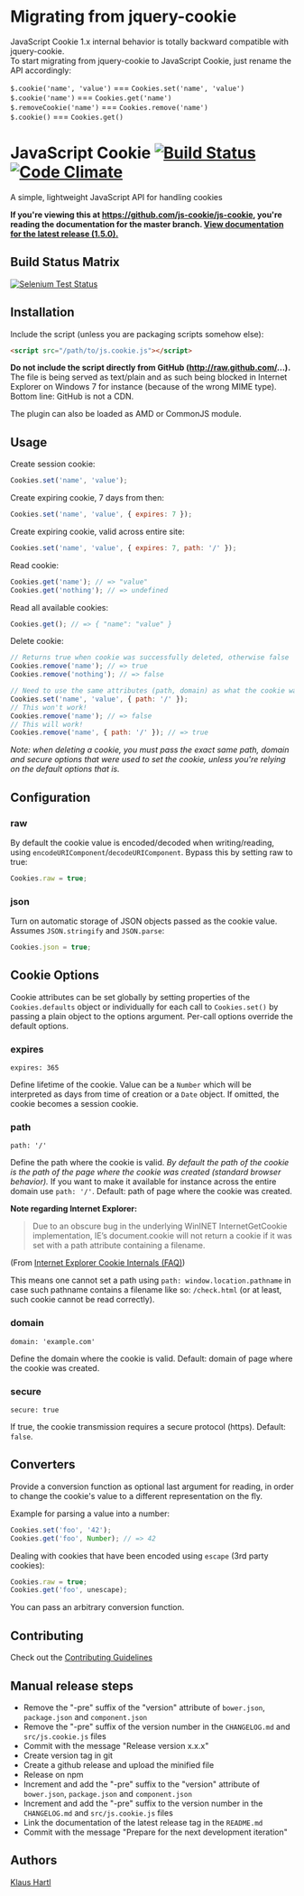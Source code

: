 # Migrating from jquery-cookie

JavaScript Cookie 1.x internal behavior is totally backward compatible with jquery-cookie.  
To start migrating from jquery-cookie to JavaScript Cookie, just rename the API accordingly:

`$.cookie('name', 'value')` === `Cookies.set('name', 'value')`  
`$.cookie('name')` === `Cookies.get('name')`  
`$.removeCookie('name')` === `Cookies.remove('name')`  
`$.cookie()` === `Cookies.get()`

# JavaScript Cookie [![Build Status](https://travis-ci.org/js-cookie/js-cookie.svg?branch=master)](https://travis-ci.org/js-cookie/js-cookie) [![Code Climate](https://codeclimate.com/github/js-cookie/js-cookie.svg)](https://codeclimate.com/github/js-cookie/js-cookie)

A simple, lightweight JavaScript API for handling cookies

**If you're viewing this at https://github.com/js-cookie/js-cookie, you're reading the documentation for the master branch.
[View documentation for the latest release (1.5.0).](https://github.com/js-cookie/js-cookie/tree/v1.5.0)**

## Build Status Matrix

[![Selenium Test Status](https://saucelabs.com/browser-matrix/js-cookie.svg)](https://saucelabs.com/u/js-cookie)

## Installation

Include the script (unless you are packaging scripts somehow else):

```html
<script src="/path/to/js.cookie.js"></script>
```

**Do not include the script directly from GitHub (http://raw.github.com/...).** The file is being served as text/plain and as such being blocked
in Internet Explorer on Windows 7 for instance (because of the wrong MIME type). Bottom line: GitHub is not a CDN.

The plugin can also be loaded as AMD or CommonJS module.

## Usage

Create session cookie:

```javascript
Cookies.set('name', 'value');
```

Create expiring cookie, 7 days from then:

```javascript
Cookies.set('name', 'value', { expires: 7 });
```

Create expiring cookie, valid across entire site:

```javascript
Cookies.set('name', 'value', { expires: 7, path: '/' });
```

Read cookie:

```javascript
Cookies.get('name'); // => "value"
Cookies.get('nothing'); // => undefined
```

Read all available cookies:

```javascript
Cookies.get(); // => { "name": "value" }
```

Delete cookie:

```javascript
// Returns true when cookie was successfully deleted, otherwise false
Cookies.remove('name'); // => true
Cookies.remove('nothing'); // => false

// Need to use the same attributes (path, domain) as what the cookie was written with
Cookies.set('name', 'value', { path: '/' });
// This won't work!
Cookies.remove('name'); // => false
// This will work!
Cookies.remove('name', { path: '/' }); // => true
```

*Note: when deleting a cookie, you must pass the exact same path, domain and secure options that were used to set the cookie, unless you're relying on the default options that is.*

## Configuration

### raw

By default the cookie value is encoded/decoded when writing/reading, using `encodeURIComponent`/`decodeURIComponent`. Bypass this by setting raw to true:

```javascript
Cookies.raw = true;
```

### json

Turn on automatic storage of JSON objects passed as the cookie value. Assumes `JSON.stringify` and `JSON.parse`:

```javascript
Cookies.json = true;
```

## Cookie Options

Cookie attributes can be set globally by setting properties of the `Cookies.defaults` object or individually for each call to `Cookies.set()` by passing a plain object to the options argument. Per-call options override the default options.

### expires

    expires: 365

Define lifetime of the cookie. Value can be a `Number` which will be interpreted as days from time of creation or a `Date` object. If omitted, the cookie becomes a session cookie.

### path

    path: '/'

Define the path where the cookie is valid. *By default the path of the cookie is the path of the page where the cookie was created (standard browser behavior).* If you want to make it available for instance across the entire domain use `path: '/'`. Default: path of page where the cookie was created.

**Note regarding Internet Explorer:**

> Due to an obscure bug in the underlying WinINET InternetGetCookie implementation, IE’s document.cookie will not return a cookie if it was set with a path attribute containing a filename.

(From [Internet Explorer Cookie Internals (FAQ)](http://blogs.msdn.com/b/ieinternals/archive/2009/08/20/wininet-ie-cookie-internals-faq.aspx))

This means one cannot set a path using `path: window.location.pathname` in case such pathname contains a filename like so: `/check.html` (or at least, such cookie cannot be read correctly).

### domain

    domain: 'example.com'

Define the domain where the cookie is valid. Default: domain of page where the cookie was created.

### secure

    secure: true

If true, the cookie transmission requires a secure protocol (https). Default: `false`.

## Converters

Provide a conversion function as optional last argument for reading, in order to change the cookie's value
to a different representation on the fly.

Example for parsing a value into a number:

```javascript
Cookies.set('foo', '42');
Cookies.get('foo', Number); // => 42
```

Dealing with cookies that have been encoded using `escape` (3rd party cookies):

```javascript
Cookies.raw = true;
Cookies.get('foo', unescape);
```

You can pass an arbitrary conversion function.

## Contributing

Check out the [Contributing Guidelines](CONTRIBUTING.md)

## Manual release steps

* Remove the "-pre" suffix of the "version" attribute of `bower.json`, `package.json` and `component.json`
* Remove the "-pre" suffix of the version number in the `CHANGELOG.md` and `src/js.cookie.js` files
* Commit with the message "Release version x.x.x"
* Create version tag in git
* Create a github release and upload the minified file
* Release on npm
* Increment and add the "-pre" suffix to the "version" attribute of `bower.json`, `package.json` and `component.json`
* Increment and add the "-pre" suffix to the version number in the `CHANGELOG.md` and `src/js.cookie.js` files
* Link the documentation of the latest release tag in the `README.md`
* Commit with the message "Prepare for the next development iteration"

## Authors

[Klaus Hartl](https://github.com/carhartl)
